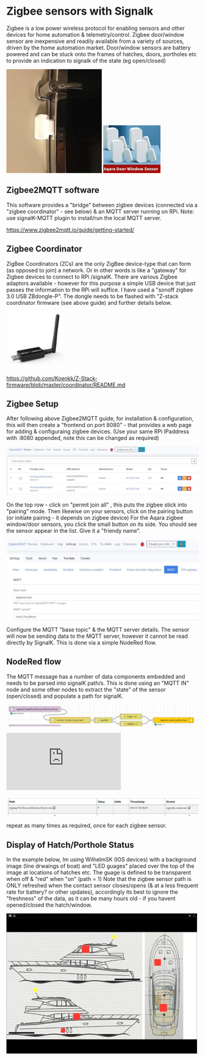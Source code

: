 # Zigbee sensors with Signalk 

Zigbee is a low power wireless protocol for enabling sensors and other devices for home automation & telemetry/control.  Zigbee door/window sensor are inexpensive and readily available from a variety of sources, driven by the home automation market. Door/window sensors are battery powered and can be stuck onto the frames of hatches, doors, portholes etc to provide an indication to signalk of the state (eg open/closed)

![image](https://github.com/gregsyoung/signalK-zigbee-sensors/blob/main/porthole_sensor.jpg)
![image](https://github.com/gregsyoung/WilhelmSK/blob/3ff1d6e42ee1e675eebfd41a922053dbab9622ad/aqara%20door%20window%20sensor.jpg)


## Zigbee2MQTT software

This software provides a "bridge" between zigbee devices (connected via a "zigbee coordinator" - see below) & an MQTT server running on RPi.
Note: use signalK-MQTT plugin to install/run the local MQTT server.

<https://www.zigbee2mqtt.io/guide/getting-started/>

## Zigbee Coordinator
ZigBee Coordinators (ZCs) are the only ZigBee device-type that can form (as opposed to join) a network. Or in other words is like a "gateway" for Zigbee devices to connect to RPi /signalK.
There are various Zigbee adaptors available - however for this purpose a simple USB device that just passes the information to the RPi will suffice.
I have used a "sonoff zigbee 3.0 USB ZBdongle-P".
The dongle needs to be flashed with "Z-stack coordinator firmware (see above guide) and further details below.

![image](https://github.com/gregsyoung/WilhelmSK/blob/main/zigbee%20coordinator.jpg)

https://github.com/Koenkk/Z-Stack-firmware/blob/master/coordinator/README.md

## Zigbee Setup
After following above Zigbee2MQTT guide, for installation & configuration, this will then create a "frontend on port 8080" - that provides a web page for adding & configuraing zigbee devices.
(Use your same RPi IPaddress with :8080 appended, note this can be changed as required)

![image](https://github.com/gregsyoung/signalK-zigbee-sensors/blob/main/zigbee2mqtt%20devices.JPG)

On the top row - click on "permit  join all" , this puts the zigbee stick into "pairing" mode. Then likewise on your sensors, click on the pairing button (or initiate pairing - it depends on zigbee device) For the Aqara zigbee window/door sensors, you click the small button on its side. You should see the sensor appear in the list. Give it a "friendy name".

![image](https://github.com/gregsyoung/signalK-zigbee-sensors/blob/main/zigbee2mqtt%20settings%20devices.JPG)

Configure the MQTT "base topic" & the MQTT server details. The sensor will now be sending data to the MQTT server, however it cannot be read directly by SignalK. This is done via a simple NodeRed flow.

## NodeRed flow
The MQTT message has a number of data components embedded and needs to be parsed into signalK path/s.
This is done using an "MQTT IN" node and some other nodes to extract the "state" of the sensor (open/closed) and populate a path for signalK.

![image](https://github.com/gregsyoung/signalK-zigbee-sensors/blob/main/nodered%20parse%20mqtt.JPG)

![image](https://github.com/gregsyoung/signalK-zigbee-sensors/blob/main/nodered_zigbee2mqtt_flow.json)

![image](https://github.com/gregsyoung/signalK-zigbee-sensors/blob/main/zigbee_path_signalk.JPG)

repeat as many times as required, once for each zigbee sensor.

## Display of Hatch/Porthole Status
In the example below, Im using WilhelmSK (IOS devices) with a background image (line drwaings of boat) and "LED guages" placed over the top of the image at locations of hatches etc. The guage is defined to be transparent when off & "red" when "on" (path = 1)
Note that the zigbee sensor path is ONLY refreshed when the contact sensor closes/opens (& at a less frequent rate for battery? or other updates), accordingly its best to ignore the "freshness" of the data, as it can be many hours old - if you havent opened/closed the hatch/window.

![image](https://github.com/gregsyoung/signalK-zigbee-sensors/blob/main/boat_status.jpg)